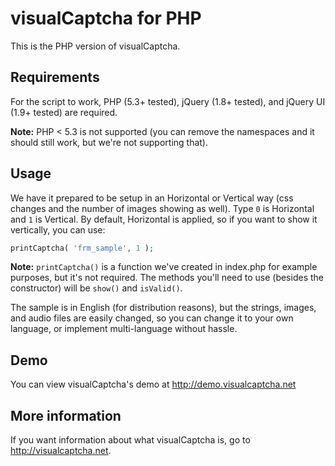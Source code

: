 # visualCaptcha for PHP

This is the PHP version of visualCaptcha.

## Requirements

For the script to work, PHP (5.3+ tested), jQuery (1.8+ tested), and jQuery UI (1.9+ tested) are required.

**Note:** PHP < 5.3 is not supported (you can remove the namespaces and it should still work, but we're not supporting that).

## Usage

We have it prepared to be setup in an Horizontal or Vertical way (css changes and the number of images showing as well). Type `0` is Horizontal and `1` is Vertical. By default, Horizontal is applied, so if you want to show it vertically, you can use:

```php
printCaptcha( 'frm_sample', 1 );
```

**Note:** `printCaptcha()` is a function we've created in index.php for example purposes, but it's not required. The methods you'll need to use (besides the constructor) will be `show()` and `isValid()`.

The sample is in English (for distribution reasons), but the strings, images, and audio files are easily changed, so you can change it to your own language, or implement multi-language without hassle.

## Demo

You can view visualCaptcha's demo at http://demo.visualcaptcha.net

## More information

If you want information about what visualCaptcha is, go to http://visualcaptcha.net.